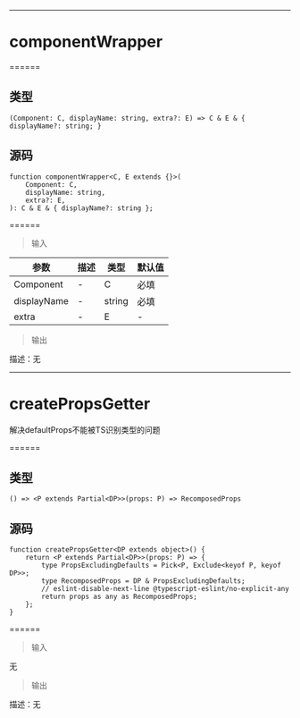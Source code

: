 

------

# componentWrapper
======

## 类型

```
(Component: C, displayName: string, extra?: E) => C & E & { displayName?: string; }
```

## 源码

```
function componentWrapper<C, E extends {}>(
    Component: C,
    displayName: string,
    extra?: E,
): C & E & { displayName?: string };
```

======

> 输入

|参数|描述|类型|默认值|
|----------|-------------|------|------|
|Component|\-|C|必填|
|displayName|\-|string|必填|
|extra|\-|E|-|

> 输出

描述：无

------

# createPropsGetter

解决defaultProps不能被TS识别类型的问题

======

## 类型

```
() => <P extends Partial<DP>>(props: P) => RecomposedProps
```

## 源码

```
function createPropsGetter<DP extends object>() {
    return <P extends Partial<DP>>(props: P) => {
        type PropsExcludingDefaults = Pick<P, Exclude<keyof P, keyof DP>>;
        type RecomposedProps = DP & PropsExcludingDefaults;
        // eslint-disable-next-line @typescript-eslint/no-explicit-any
        return props as any as RecomposedProps;
    };
}
```

======

> 输入

无

> 输出

描述：无
